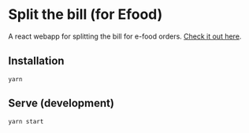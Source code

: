# Split the bill (for Efood)

A react webapp for splitting the bill for e-food orders. [Check it out here](https://e-food-split-the-bill.netlify.com/).

## Installation

`yarn`

## Serve (development)

`yarn start`
